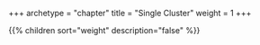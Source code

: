 +++
archetype = "chapter"
title = "Single Cluster"
weight = 1
+++

{{% children sort="weight" description="false" %}}